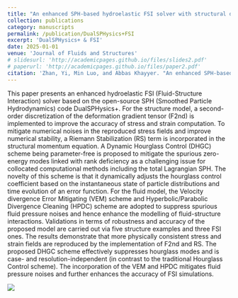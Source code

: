```yaml
---
title: "An enhanced SPH-based hydroelastic FSI solver with structural dynamic hourglass control"
collection: publications
category: manuscripts
permalink: /publication/DualSPHysics+FSI
excerpt: 'DualSPHysics+ & FSI'
date: 2025-01-01
venue: 'Journal of Fluids and Structures'
# slidesurl: 'http://academicpages.github.io/files/slides2.pdf'
# paperurl: 'http://academicpages.github.io/files/paper2.pdf'
citation: 'Zhan, Yi, Min Luo, and Abbas Khayyer. "An enhanced SPH-based hydroelastic FSI solver with structural dynamic hourglass control." Journal of Fluids and Structures 135 (2025): 104295.'
---
```


This paper presents an enhanced hydroelastic FSI (Fluid-Structure Interaction) solver based on the open-source SPH (Smoothed Particle Hydrodynamics) code DualSPHysics+. For the structure model, a second-order discretization of the deformation gradient tensor (F2nd) is implemented to improve the accuracy of stress and strain computation. To mitigate numerical noises in the reproduced stress fields and improve numerical stability, a Riemann Stabilization (RS) term is incorporated in the structural momentum equation. A Dynamic Hourglass Control (DHGC) scheme being parameter-free is proposed to mitigate the spurious zero-energy modes linked with rank deficiency as a challenging issue for collocated computational methods including the total Lagrangian SPH. The novelty of this scheme is that it dynamically adjusts the hourglass control coefficient based on the instantaneous state of particle distributions and time evolution of an error function. For the fluid model, the Velocity divergence Error Mitigating (VEM) scheme and Hyperbolic/Parabolic Divergence Cleaning (HPDC) scheme are adopted to suppress spurious fluid pressure noises and hence enhance the modelling of fluid-structure interactions. Validations in terms of robustness and accuracy of the proposed model are carried out via five structure examples and three FSI ones. The results demonstrate that more physically consistent stress and strain fields are reproduced by the implementation of F2nd and RS. The proposed DHGC scheme effectively suppresses hourglass modes and is case- and resolution-independent (in contrast to the traditional Hourglass Control scheme). The incorporation of the VEM and HPDC mitigates fluid pressure noises and further enhances the accuracy of FSI simulations.

![](/images/publications/DualSPHysics+FSI_abstract.png)